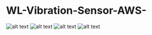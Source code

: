 # WL-Vibration-Sensor-AWS-
![alt text](https://github.com/ncdcommunity/ESP32-Captive-Portal/blob/master/FZP1BLDJSCG1ZDD.LARGE.jpg)
![alt text](https://github.com/ncdcommunity/ESP32-Captive-Portal/blob/master/webpage1.png)
![alt text](https://github.com/ncdcommunity/ESP32-Captive-Portal/blob/master/webpage2.png)
![alt text](https://github.com/ncdcommunity/ESP32-Captive-Portal/blob/master/webpage2_2.png)
